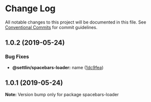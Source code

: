 # Change Log

All notable changes to this project will be documented in this file.
See [Conventional Commits](https://conventionalcommits.org) for commit guidelines.

## 1.0.2 (2019-05-24)


### Bug Fixes

* **@settlin/spacebars-loader:** name ([1dc9fea](https://github.com/settlin/node-monorepo/commit/1dc9fea))





## 1.0.1 (2019-05-24)

**Note:** Version bump only for package spacebars-loader
